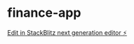 # finance-app

[Edit in StackBlitz next generation editor ⚡️](https://stackblitz.com/~/github.com/andrelbraga/finance-app)